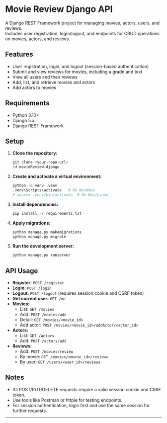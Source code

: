 # Movie Review Django API

A Django REST Framework project for managing movies, actors, users, and reviews.  
Includes user registration, login/logout, and endpoints for CRUD operations on movies, actors, and reviews.

## Features

- User registration, login, and logout (session-based authentication)
- Submit and view reviews for movies, including a grade and text
- View all users and their reviews
- Add, list, and retrieve movies and actors
- Add actors to movies

## Requirements

- Python 3.10+
- Django 5.x
- Django REST Framework

## Setup

1. **Clone the repository:**
   ```sh
   git clone <your-repo-url>
   cd movieReview-django
   ```

2. **Create and activate a virtual environment:**
   ```sh
   python -m venv .venv
   .venv\Scripts\activate   # On Windows
   # source .venv/bin/activate  # On Mac/Linux
   ```

3. **Install dependencies:**
   ```sh
   pip install -r requirements.txt
   ```

4. **Apply migrations:**
   ```sh
   python manage.py makemigrations
   python manage.py migrate
   ```

5. **Run the development server:**
   ```sh
   python manage.py runserver
   ```

## API Usage

- **Register:** `POST /register`
- **Login:** `POST /login`
- **Logout:** `POST /logout` (requires session cookie and CSRF token)
- **Get current user:** `GET /me`
- **Movies:**  
  - List: `GET /movies`
  - Add: `POST /movies/add`
  - Detail: `GET /movies/<movie_id>`
  - Add actor: `POST /movies/<movie_id>/addActor/<actor_id>`
- **Actors:**  
  - List: `GET /actors`
  - Add: `POST /actors/add`
- **Reviews:**  
  - Add: `POST /movies/review`
  - By movie: `GET /movies/<movie_id>/reviews`
  - By user: `GET /users/<user_id>/reviews`

## Notes

- All POST/PUT/DELETE requests require a valid session cookie and CSRF token.
- Use tools like Postman or httpie for testing endpoints.
- For session authentication, login first and use the same session for further requests.

---